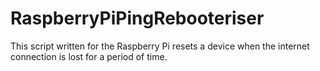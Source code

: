 # RaspberryPiPingRebooteriser
This script written for the Raspberry Pi resets a device when the internet connection is lost for a period of time.
